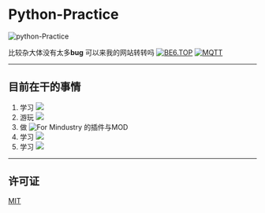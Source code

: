 # **Python-Practice**
![python-Practice](https://socialify.git.ci/jixishi/python-Practice/image?description=1&font=Inter&forks=1&issues=1&owner=1&pattern=Circuit%20Board&pulls=1&stargazers=1&theme=Dark)

比较杂大体没有太多**bug**
可以来我的网站转转吗
[![BE6.TOP](https://img.shields.io/badge/GO-BE6.TOP-blue)](https://be6.top) 
[![MQTT](https://img.shields.io/website?down_color=red&down_message=NO%21&label=MQTT-BE6&logo=http%3A%2F%2Fmqtt.be6.run&logoColor=pink&up_message=OK%21&url=http%3A%2F%2Fmqtt.be6.run)](http://mqtt.be6.run)
***
## 目前在干的事情
1. 学习 ![](https://img.shields.io/badge/-Python-blue?style=flat-square&logo=Python&logoColor=fff)
2. 游玩 ![](https://img.shields.io/badge/-minecraft-brightgreen?style=flat-square)
3. 做 ![For Mindustry](https://img.shields.io/badge/Mindustry-orange) 的插件与MOD
4. 学习 ![](https://img.shields.io/badge/-Kotlin-blue?style=flat-square&logo=Kotlin&logoColor=fff)
5. 学习 ![](https://img.shields.io/badge/-Go-blue?style=flat-square&logo=Go&logoColor=fff)
***
## 许可证
[MIT](https://github.com/jixishi/python-Practice/blob/main/LICENSE)
